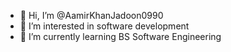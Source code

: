 - 👋 Hi, I’m @AamirKhanJadoon0990
- 👀 I’m interested in software development
- 🌱 I’m currently learning BS Software Engineering
